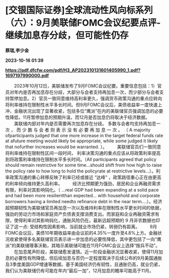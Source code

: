 # [交银国际证券]全球流动性风向标系列（六）：9月美联储FOMC会议纪要点评-继续加息存分歧，但可能性仍存
**蔡瑞,李少金**

**2023-10-16 01:39**

**https://pdf.dfcfw.com/pdf/H3_AP202310131601405990_1.pdf?1697197990000.pdf**

　　2023年10月12日，美联储发布了9月FOMC会议纪要。重要信息包括：1）官员对年内是否再加息存在分歧，大部分与会者支持再加息一次，而少部分与会者支持暂停加息。2）官员一致同意维持高利率更久，强调货币政策沟通的重点应转向将利率维持在限制性水平多长时间。但9月FOMC会议后，美债收益率一度快速上冲，金融状况出现了显著收紧，包括多位“鹰派”在内的美联储官员强调加息的必要性降低，11月暂停加息的预期升温，而12月是否加息仍将取决于经济数据。 　　美联储内部对年内是否需要再次加息存在分歧。 多数与会者均支持再加息一 次 ， 而 少 数 与 会 者 则 表 示 没 有 必 要 再 加 息 一 次 。 （ A majority ofparticipants judged that one more increase in the target federal funds rate at afuture meeting would likely be appropriate, while some judged it likely that nofurther increases would be warranted. ）。 　　美联储官员们一致同意将利率维持在限制性区间一段时间， 利率决策沟通的重点应该从将政策利率提高到将政策利率维持在限制水平多长时间。（All participants agreed that policy should remain restrictive for some time…should shift from how high to raise the policy rate to how long to hold the policyrate at restrictive levels…）。利率政策沟通的重心转移反映了利率已经或接近 “达峰” ，政策路径重心正在由更高的利率倾向维持更久高利率。 　　经济比预期更为强劲，居民和企业再融资需求有限，利率对其影响钝化。（ …real GDP had been expanding at a solid pace and had been more resilientthan expected… with household and corporate borrowers having a limited needto refinance debt in the near term….）。经济超预期韧性为美联储官员再加息一次以及维持利率在限制性水平更长时间的依据，强劲的劳动力市场和家庭资产负债表支撑消费支出。而家庭和企业再融资需求有限，使得利率对其影响钝化，通胀风险仍在。最新远超预期的 9 月非农数据也印证了这一点: 受结构性因素影响，当前就业市场仍紧，转弱仍有距离。 　　9月FOMC会议后，美债10年期收益率由会议前的4.35%一度升至4.8%上方。金融状况收紧使得多名美联储官员表示进一步加息的必要性降低，其中更包括了一向“鹰派”的美联储理事沃勒，其暗示美联储可能在11月FOMC会议上选择“按兵不动”。 　　在加息尾声阶段，美联储愈发谨慎。近一阶段金融状况显著收紧，使得11月加息的必要性有所降低，但后续加息与否仍一定程度取决于后续公布的9月美国通胀及3季度美国GDP增速等数据。基于美国经济仍有韧性，且通胀仍高，就业仍紧，我们认为美联储仍有可能在年内“最后一加”，12月加息的概率可能高于11月。